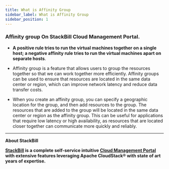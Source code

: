 ```yaml
---
title: What is Affinity Group
sidebar_label: What is Affinity Group
sidebar_position: 1
---
```


### Affinity group On StackBill Cloud Management Portal.

- **A positive rule tries to run the virtual machines together on a single host; a negative affinity rule tries to run the virtual machines apart on separate hosts**.

- Affinity group is a feature that allows users to group the resources together so that we can work together more efficiently. Affinity groups can be used to ensure that resources are located in the same data center or region, which can improve network latency and reduce data transfer costs.

- When you create an affinity group, you can specify a geographic location for the group, and then add resources to the group. The resources that are added to the group will be located in the same data center or region as the affinity group. This can be useful for applications that require low latency or high availability, as resources that are located closer together can communicate more quickly and reliably.

-----------------------------------------------------


**About StackBill**

**[StackBill](https://www.youtube.com/watch?v=nyV8oE3dfXs) is a complete self-service intuitive [Cloud Management Portal](https://www.stackbill.com/) with extensive features leveraging Apache CloudStack® with state of art years of expertise.**






